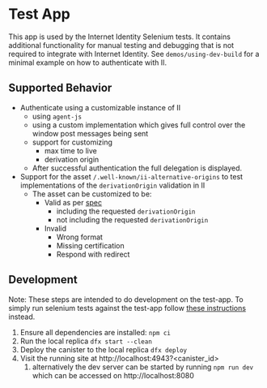 # Test App

This app is used by the Internet Identity Selenium tests. It contains additional functionality for manual testing and debugging that is not required to integrate with Internet Identity. See `demos/using-dev-build` for a minimal example on how to authenticate with II.

## Supported Behavior

- Authenticate using a customizable instance of II
  - using `agent-js`
  - using a custom implementation which gives full control over the window post messages being sent
  - support for customizing
    - max time to live
    - derivation origin
  - After successful authentication the full delegation is displayed.
- Support for the asset `/.well-known/ii-alternative-origins` to test implementations of the `derivationOrigin` validation in II
  - The asset can be customized to be:
    - Valid as per [spec](../../docs/internet-identity-spec.adoc)
      - including the requested `derivationOrigin`
      - not including the requested `derivationOrigin`
    - Invalid
      - Wrong format
      - Missing certification
      - Respond with redirect

## Development

Note: These steps are intended to do development on the test-app. To simply run selenium tests against the test-app follow [these instructions](../../docker-test-env/README.md) instead.

1. Ensure all dependencies are installed: `npm ci`
2. Run the local replica `dfx start --clean`
3. Deploy the canister to the local replica `dfx deploy`
4. Visit the running site at http://localhost:4943?<canister_id>
   1. alternatively the dev server can be started by running `npm run dev` which can be accessed on http://localhost:8080

